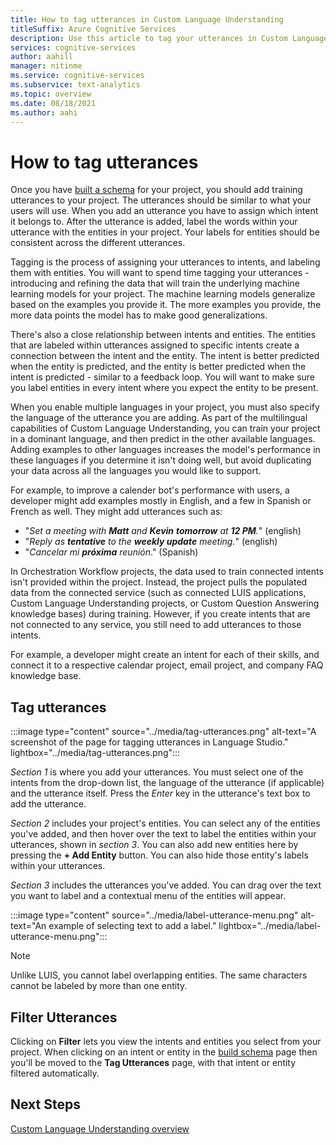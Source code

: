 ```yaml
---
title: How to tag utterances in Custom Language Understanding 
titleSuffix: Azure Cognitive Services
description: Use this article to tag your utterances in Custom Language Understanding projects
services: cognitive-services
author: aahill
manager: nitinme
ms.service: cognitive-services
ms.subservice: text-analytics
ms.topic: overview
ms.date: 08/18/2021
ms.author: aahi
---
```


# How to tag utterances

Once you have [built a schema](build-schema.md) for your project, you should add training utterances to your project. The utterances should be similar to what your users will use. When you add an utterance you have to assign which intent it belongs to. After the utterance is added, label the words within your utterance with the entities in your project. Your labels for entities should be consistent across the different utterances. 

Tagging is the process of assigning your utterances to intents, and labeling them with entities. You will want to spend time tagging your utterances - introducing and refining the data that will train the underlying machine learning models for your project. The machine learning models generalize based on the examples you provide it. The more examples you provide, the more data points the model has to make good generalizations.

There's also a close relationship between intents and entities. The entities that are labeled within utterances assigned to specific intents create a connection between the intent and the entity. The intent is better predicted when the entity is predicted, and the entity is better predicted when the intent is predicted - similar to a feedback loop. You will want to make sure you label entities in every intent where you expect the entity to be present. 

When you enable multiple languages in your project, you must also specify the language of the utterance you are adding. As part of the multilingual capabilities of Custom Language Understanding, you can train your project in a dominant language, and then predict in the other available languages. Adding examples to other languages increases the model's performance in these languages if you determine it isn't doing well, but avoid duplicating your data across all the languages you would like to support. 

For example, to improve a calender bot's performance with users, a developer might add examples mostly in English, and a few in Spanish or French as well. They might add utterances such as:

* "_Set a meeting with **Matt** and **Kevin** **tomorrow** at **12 PM**._" (english)
* "_Reply as **tentative** to the **weekly update** meeting._" (english)
* "_Cancelar mi **próxima** reunión_." (Spanish)

In Orchestration Workflow projects, the data used to train connected intents isn't provided within the project. Instead, the project pulls the populated data from the connected service (such as connected LUIS applications, Custom Language Understanding projects, or Custom Question Answering knowledge bases) during training. However, if you create intents that are not connected to any service, you still need to add utterances to those intents.

For example, a developer might create an intent for each of their skills, and connect it to a respective calendar project, email project, and company FAQ knowledge base. 

## Tag utterances

:::image type="content" source="../media/tag-utterances.png" alt-text="A screenshot of the page for tagging utterances in Language Studio." lightbox="../media/tag-utterances.png":::

*Section 1* is where you add your utterances. You must select one of the intents from the drop-down list, the language of the utterance (if applicable) and the utterance itself. Press the *Enter* key in the utterance's text box to add the utterance.

*Section 2* includes your project's entities. You can select any of the entities you've added, and then hover over the text to label the entities within your utterances, shown in *section 3*. You can also add new entities here by pressing the **+ Add Entity** button. You can also hide those entity's labels within your utterances. 

*Section 3* includes the utterances you've added. You can drag over the text you want to label and a contextual menu of the entities will appear.

:::image type="content" source="../media/label-utterance-menu.png" alt-text="An example of selecting text to add a label." lightbox="../media/label-utterance-menu.png":::

> [!NOTE]
> Unlike LUIS, you cannot label overlapping entities. The same characters cannot be labeled by more than one entity.

## Filter Utterances

Clicking on **Filter** lets you view the intents and entities you select from your project.
When clicking on an intent or entity in the [build schema](./build-schema.md) page then you'll be moved to the **Tag Utterances** page, with that intent or entity filtered automatically. 

## Next Steps
<!-- * [Train Model](./how-to-train-model.md) -->
[Custom Language Understanding overview](../overview.md)

